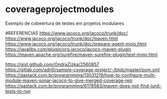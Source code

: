 # coverageprojectmodules
Exemplo de cobeertura de testes em projetos modulares


#REFERENCIAS
https://www.jacoco.org/jacoco/trunk/doc/
https://www.jacoco.org/jacoco/trunk/doc/maven.html
https://www.jacoco.org/jacoco/trunk/doc/prepare-agent-mojo.html
https://javalibs.com/plugin/org.jacoco/jacoco-maven-plugin
https://maven.apache.org/surefire/maven-surefire-plugin/test-mojo.html

https://gist.github.com/OndraZizka/2560857
https://gitlab.com/adri0/sample-coverage-project/-/blob/master/pom.xml
https://qastack.com.br/programming/13031219/how-to-configure-multi-module-maven-sonar-jacoco-to-give-merged-coverage-rep
https://qastack.com.br/programming/6178583/maven-does-not-find-junit-tests-to-run
